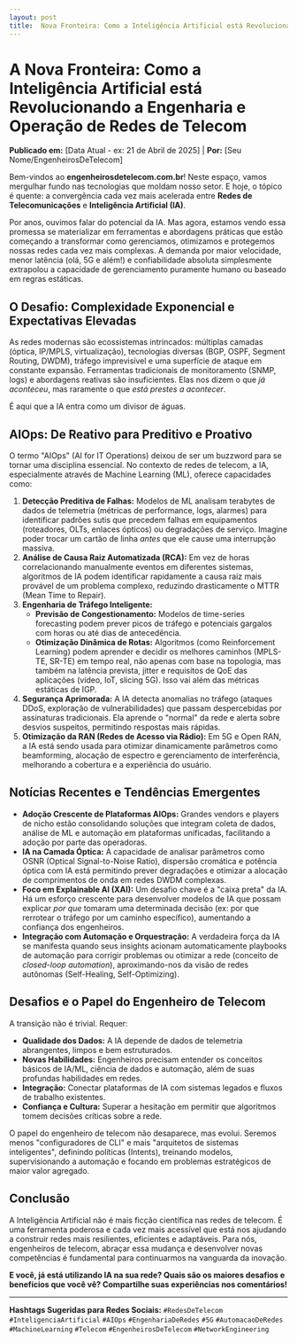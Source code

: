 ```yaml
---
layout: post
title:  Nova Fronteira: Como a Inteligência Artificial está Revolucionando a Engenharia e Operação de Redes de Telecom
---
```


# A Nova Fronteira: Como a Inteligência Artificial está Revolucionando a Engenharia e Operação de Redes de Telecom

**Publicado em:** [Data Atual - ex: 21 de Abril de 2025] | **Por:** [Seu Nome/EngenheirosDeTelecom]

Bem-vindos ao **engenheirosdetelecom.com.br**! Neste espaço, vamos mergulhar fundo nas tecnologias que moldam nosso setor. E hoje, o tópico é quente: a convergência cada vez mais acelerada entre **Redes de Telecomunicações** e **Inteligência Artificial (IA)**.

Por anos, ouvimos falar do potencial da IA. Mas agora, estamos vendo essa promessa se materializar em ferramentas e abordagens práticas que estão começando a transformar como gerenciamos, otimizamos e protegemos nossas redes cada vez mais complexas. A demanda por maior velocidade, menor latência (olá, 5G e além!) e confiabilidade absoluta simplesmente extrapolou a capacidade de gerenciamento puramente humano ou baseado em regras estáticas.

## O Desafio: Complexidade Exponencial e Expectativas Elevadas

As redes modernas são ecossistemas intrincados: múltiplas camadas (óptica, IP/MPLS, virtualização), tecnologias diversas (BGP, OSPF, Segment Routing, DWDM), tráfego imprevisível e uma superfície de ataque em constante expansão. Ferramentas tradicionais de monitoramento (SNMP, logs) e abordagens reativas são insuficientes. Elas nos dizem o que *já aconteceu*, mas raramente o que *está prestes a acontecer*.

É aqui que a IA entra como um divisor de águas.

## AIOps: De Reativo para Preditivo e Proativo

O termo "AIOps" (AI for IT Operations) deixou de ser um buzzword para se tornar uma disciplina essencial. No contexto de redes de telecom, a IA, especialmente através de Machine Learning (ML), oferece capacidades como:

1.  **Detecção Preditiva de Falhas:** Modelos de ML analisam terabytes de dados de telemetria (métricas de performance, logs, alarmes) para identificar padrões sutis que precedem falhas em equipamentos (roteadores, OLTs, enlaces ópticos) ou degradações de serviço. Imagine poder trocar um cartão de linha *antes* que ele cause uma interrupção massiva.
2.  **Análise de Causa Raiz Automatizada (RCA):** Em vez de horas correlacionando manualmente eventos em diferentes sistemas, algoritmos de IA podem identificar rapidamente a causa raiz mais provável de um problema complexo, reduzindo drasticamente o MTTR (Mean Time to Repair).
3.  **Engenharia de Tráfego Inteligente:**
    *   **Previsão de Congestionamento:** Modelos de time-series forecasting podem prever picos de tráfego e potenciais gargalos com horas ou até dias de antecedência.
    *   **Otimização Dinâmica de Rotas:** Algoritmos (como Reinforcement Learning) podem aprender e decidir os melhores caminhos (MPLS-TE, SR-TE) em tempo real, não apenas com base na topologia, mas também na latência prevista, jitter e requisitos de QoE das aplicações (vídeo, IoT, slicing 5G). Isso vai além das métricas estáticas de IGP.
4.  **Segurança Aprimorada:** A IA detecta anomalias no tráfego (ataques DDoS, exploração de vulnerabilidades) que passam despercebidas por assinaturas tradicionais. Ela aprende o "normal" da rede e alerta sobre desvios suspeitos, permitindo respostas mais rápidas.
5.  **Otimização da RAN (Redes de Acesso via Rádio):** Em 5G e Open RAN, a IA está sendo usada para otimizar dinamicamente parâmetros como beamforming, alocação de espectro e gerenciamento de interferência, melhorando a cobertura e a experiência do usuário.

## Notícias Recentes e Tendências Emergentes

*   **Adoção Crescente de Plataformas AIOps:** Grandes vendors e players de nicho estão consolidando soluções que integram coleta de dados, análise de ML e automação em plataformas unificadas, facilitando a adoção por parte das operadoras.
*   **IA na Camada Óptica:** A capacidade de analisar parâmetros como OSNR (Optical Signal-to-Noise Ratio), dispersão cromática e potência óptica com IA está permitindo prever degradações e otimizar a alocação de comprimentos de onda em redes DWDM complexas.
*   **Foco em Explainable AI (XAI):** Um desafio chave é a "caixa preta" da IA. Há um esforço crescente para desenvolver modelos de IA que possam explicar *por que* tomaram uma determinada decisão (ex: por que rerrotear o tráfego por um caminho específico), aumentando a confiança dos engenheiros.
*   **Integração com Automação e Orquestração:** A verdadeira força da IA se manifesta quando seus insights acionam automaticamente playbooks de automação para corrigir problemas ou otimizar a rede (conceito de *closed-loop automation*), aproximando-nos da visão de redes autônomas (Self-Healing, Self-Optimizing).

## Desafios e o Papel do Engenheiro de Telecom

A transição não é trivial. Requer:

*   **Qualidade dos Dados:** A IA depende de dados de telemetria abrangentes, limpos e bem estruturados.
*   **Novas Habilidades:** Engenheiros precisam entender os conceitos básicos de IA/ML, ciência de dados e automação, além de suas profundas habilidades em redes.
*   **Integração:** Conectar plataformas de IA com sistemas legados e fluxos de trabalho existentes.
*   **Confiança e Cultura:** Superar a hesitação em permitir que algoritmos tomem decisões críticas sobre a rede.

O papel do engenheiro de telecom não desaparece, mas evolui. Seremos menos "configuradores de CLI" e mais "arquitetos de sistemas inteligentes", definindo políticas (Intents), treinando modelos, supervisionando a automação e focando em problemas estratégicos de maior valor agregado.

## Conclusão

A Inteligência Artificial não é mais ficção científica nas redes de telecom. É uma ferramenta poderosa e cada vez mais acessível que está nos ajudando a construir redes mais resilientes, eficientes e adaptáveis. Para nós, engenheiros de telecom, abraçar essa mudança e desenvolver novas competências é fundamental para continuarmos na vanguarda da inovação.

**E você, já está utilizando IA na sua rede? Quais são os maiores desafios e benefícios que você vê? Compartilhe suas experiências nos comentários!**

---
**Hashtags Sugeridas para Redes Sociais:** `#RedesDeTelecom` `#InteligenciaArtificial` `#AIOps` `#EngenhariaDeRedes` `#5G` `#AutomacaoDeRedes` `#MachineLearning` `#Telecom` `#EngenheirosDeTelecom` `#NetworkEngineering`
